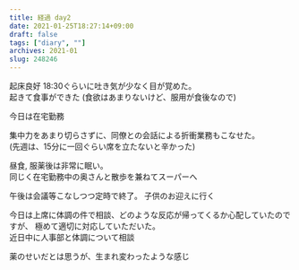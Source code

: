 ```yaml
---
title: 経過 day2
date: 2021-01-25T18:27:14+09:00
draft: false
tags: ["diary", ""]
archives: 2021-01
slug: 248246
---
```

起床良好 18:30ぐらいに吐き気が少なく目が覚めた。   
起きて食事ができた (食欲はあまりないけど、服用が食後なので)  

今日は在宅勤務

集中力をあまり切らさずに、同僚との会話による折衝業務もこなせた。  
(先週は、15分に一回ぐらい席を立たないと辛かった)

昼食, 服薬後は非常に眠い。  
同じく在宅勤務中の奥さんと散歩を兼ねてスーパーへ

午後は会議等こなしつつ定時で終了。
子供のお迎えに行く

今日は上席に体調の件で相談、どのような反応が帰ってくるか心配していたのですが、
極めて適切に対応していただいた。  
近日中に人事部と体調について相談

薬のせいだとは思うが、生まれ変わったような感じ